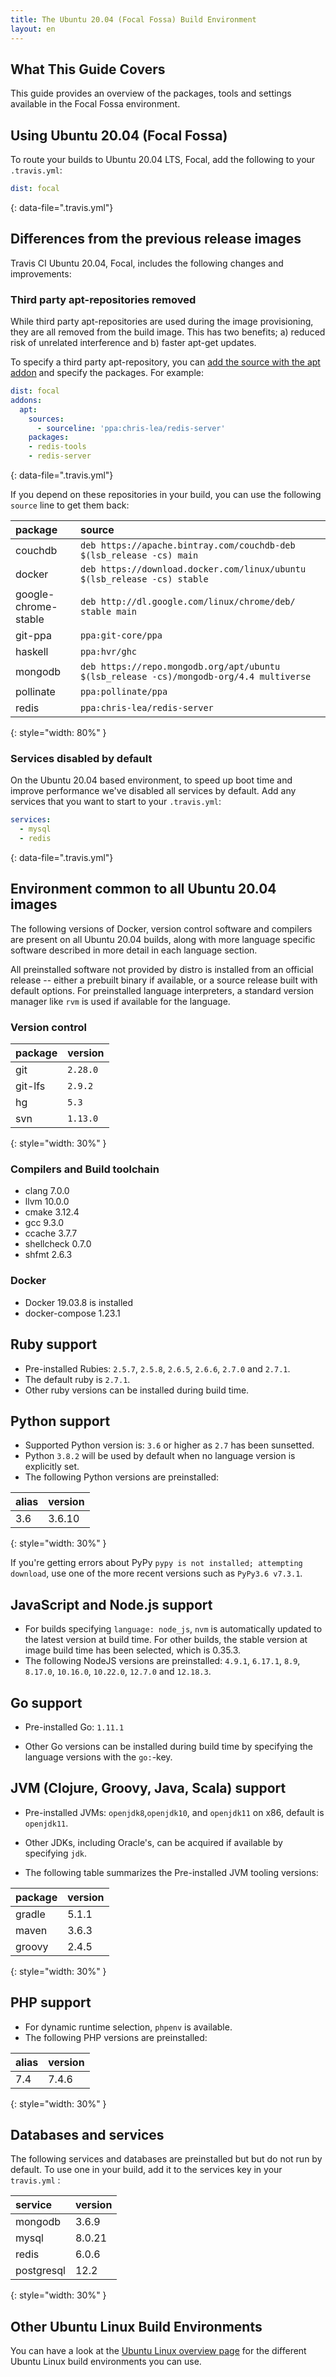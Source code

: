 ```yaml
---
title: The Ubuntu 20.04 (Focal Fossa) Build Environment
layout: en
---
```


## What This Guide Covers

This guide provides an overview of the packages, tools and settings available in the Focal Fossa environment.

## Using Ubuntu 20.04 (Focal Fossa)

To route your builds to Ubuntu 20.04 LTS, Focal, add the following to your `.travis.yml`:

```yaml
dist: focal
```
{: data-file=".travis.yml"}


## Differences from the previous release images

Travis CI Ubuntu 20.04, Focal, includes the following changes and improvements:

### Third party apt-repositories removed

While third party apt-repositories are used during the image provisioning, they are all removed from the build image. This has two benefits; a) reduced risk of unrelated interference and b) faster apt-get updates.

To specify a third party apt-repository, you can [add the source with the apt addon](/user/installing-dependencies/#adding-apt-sources) and specify the packages. For example:

```yaml
dist: focal
addons:
  apt:
    sources:
      - sourceline: 'ppa:chris-lea/redis-server'
    packages:
    - redis-tools
    - redis-server
```
{: data-file=".travis.yml"}

If you depend on these repositories in your build, you can use the following `source` line to get them back:

| package              | source                       |
|:---------------------|:-----------------------------|
| couchdb              | `deb https://apache.bintray.com/couchdb-deb $(lsb_release -cs) main`         |
| docker               | `deb https://download.docker.com/linux/ubuntu $(lsb_release -cs) stable`              |
| google-chrome-stable | `deb http://dl.google.com/linux/chrome/deb/ stable main`              |
| git-ppa              | `ppa:git-core/ppa`           |
| haskell              | `ppa:hvr/ghc`                |
| mongodb              | `deb https://repo.mongodb.org/apt/ubuntu $(lsb_release -cs)/mongodb-org/4.4 multiverse`         |
| pollinate            | `ppa:pollinate/ppa`          |
| redis                | `ppa:chris-lea/redis-server` |
{: style="width: 80%" }

### Services disabled by default

On the Ubuntu 20.04 based environment, to speed up boot time and improve performance we've disabled all services by default.
Add any services that you want to start to your `.travis.yml`:


```yaml
services:
  - mysql
  - redis
```
{: data-file=".travis.yml"}

## Environment common to all Ubuntu 20.04 images

The following versions of Docker, version control software and compilers are present on all Ubuntu 20.04 builds, along with more language specific software described in more detail in each language section.

All preinstalled software not provided by distro is installed from an official release --
either a prebuilt binary if available, or a source release built with default options.
For preinstalled language interpreters, a standard version manager like `rvm` is used if available for the language.

### Version control

| package | version  |
|:--------|:---------|
| git     | `2.28.0` |
| git-lfs | `2.9.2`  |
| hg      | `5.3`    |
| svn     | `1.13.0` |
{: style="width: 30%" }

### Compilers and Build toolchain

* clang 7.0.0
* llvm 10.0.0
* cmake 3.12.4
* gcc 9.3.0
* ccache 3.7.7
* shellcheck 0.7.0
* shfmt 2.6.3

### Docker

* Docker 19.03.8 is installed
* docker-compose 1.23.1

## Ruby support

* Pre-installed Rubies: `2.5.7`, `2.5.8`, `2.6.5`, `2.6.6`, `2.7.0` and `2.7.1`.
* The default ruby is `2.7.1`.
* Other ruby versions can be installed during build time.

## Python support

* Supported Python version is: `3.6` or higher as `2.7` has been sunsetted.
* Python `3.8.2` will be used by default when no language version is explicitly set.
* The following Python versions are preinstalled:

| alias  | version  |
| :----- | :------- |
| 3.6    | 3.6.10    |
{: style="width: 30%" }

If you're getting errors about PyPy `pypy is not installed; attempting download`, use one of the more recent versions such as `PyPy3.6 v7.3.1`.

## JavaScript and Node.js support

* For builds specifying `language: node_js`, `nvm` is automatically updated to the latest version at build time. For other builds, the stable version at image build time has been selected, which is 0.35.3.
* The following NodeJS versions are preinstalled: `4.9.1`, `6.17.1`, `8.9`, `8.17.0`, `10.16.0`, `10.22.0`, `12.7.0` and `12.18.3`.

## Go support

* Pre-installed Go: `1.11.1`

* Other Go versions can be installed during build time by specifying the language versions with the `go:`-key.

## JVM (Clojure, Groovy, Java, Scala) support

* Pre-installed JVMs: `openjdk8`,`openjdk10`, and `openjdk11` on x86, default
is `openjdk11`.

* Other JDKs, including Oracle's, can be acquired if available by specifying `jdk`.

* The following table summarizes the Pre-installed JVM tooling versions:

| package | version |
|:--------|:--------|
| gradle  | 5.1.1   |
| maven   | 3.6.3   |
| groovy  | 2.4.5   |
{: style="width: 30%" }

## PHP support

* For dynamic runtime selection, `phpenv` is available.
* The following PHP versions are preinstalled:

| alias  | version  |
| :----- | :------- |
| 7.4    |  7.4.6  |
{: style="width: 30%" }

## Databases and services

The following services and databases are preinstalled but but do not run by default.
To use one in your build, add it to the services key in your `travis.yml` :

| service    | version        |
|:-----------|:---------------|
| mongodb    | 3.6.9          |
| mysql      | 8.0.21         |
| redis      | 6.0.6          |
| postgresql | 12.2           |
{: style="width: 30%" }

## Other Ubuntu Linux Build Environments

You can have a look at the [Ubuntu Linux overview page](/user/reference/linux) for the different Ubuntu Linux build environments you can use.

